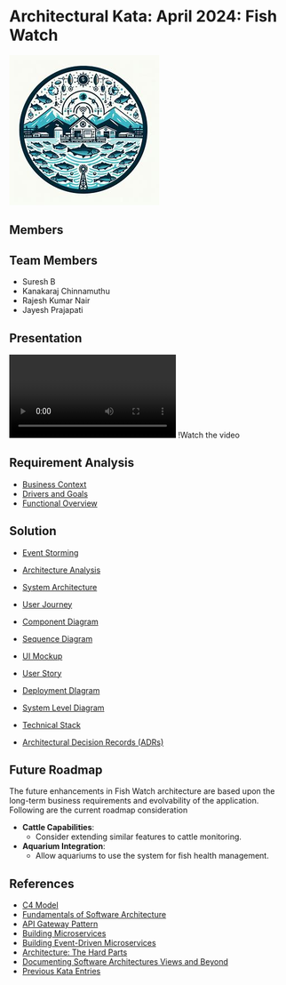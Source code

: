 # Architectural Kata: April 2024: Fish Watch

![Fish Watch](logo.jpg) 

## Members

## Team Members

- Suresh B
- Kanakaraj Chinnamuthu
- Rajesh Kumar Nair
- Jayesh Prajapati

## Presentation
<video controls src="artifacts/FishWatchArchitecure.mp4" title="Fish Watch Architecure"></video>
!Watch the video

## Requirement Analysis

* [Business Context](./Functional/context.md)
* [Drivers and Goals](./Functional/DriversGoals.md)
* [Functional Overview](./Functional/functional-overview.md)

## Solution
* [Event Storming](./Architecture/Event-Storming.md)
* [Architecture Analysis](./Architecture/ArchAnalysis.md)
* [System Architecture](./Architecture/SystemArchitecture.md)

* [User Journey](./Architecture/Userjourney.md)
* [Component Diagram](./Architecture/ComponentDiagram.md)
* [Sequence Diagram](./Architecture/SequenceDiagram.md)
* [UI Mockup](./Architecture/UI_Mock.md)
* [User Story](./Architecture/UserStory.md)
* [Deployment DIagram](./Architecture/Deployment.md)
* [System Level Diagram](./Architecture/SystemLevel.md)
* [Technical Stack](./Architecture/TechnicalStack.md)
* [Architectural Decision Records (ADRs)](./Architecture_Decision_Reports)

## Future Roadmap
The future enhancements in Fish Watch architecture are based upon the long-term business requirements and evolvability of the application.
 Following are the current roadmap consideration
- **Cattle Capabilities**:
  - Consider extending similar features to cattle monitoring.
- **Aquarium Integration**:
  - Allow aquariums to use the system for fish health management.


## References
* [C4 Model](https://c4model.com/)
* [Fundamentals of Software Architecture](https://learning.oreilly.com/library/view/fundamentals-of-software/9781492043447/)
* [API Gateway Pattern](https://microservices.io/patterns/apigateway.html) 
* [Building Microservices](https://learning.oreilly.com/library/view/building-microservices-2nd/9781492034018/)  
* [Building Event-Driven Microservices](https://learning.oreilly.com/library/view/building-event-driven-microservices/9781492057888/)  
* [Architecture: The Hard Parts](https://alistair.cockburn.us/hexagonal-architecture/)  
* [Documenting Software Architectures Views and Beyond](https://learning.oreilly.com/library/view/documenting-software-architectures/9780132488617/)  
* [Previous Kata Entries](https://github.com/TheMarmots/ArchKatas2022.git)
